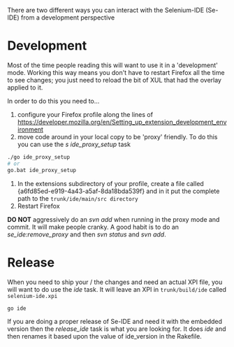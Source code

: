 There are two different ways you can interact with the Selenium-IDE (Se-IDE) from a development perspective

# Development

Most of the time people reading this will want to use it in a 'development' mode. Working this way means you don't have to restart Firefox all the time to see changes; you just need to reload the bit of XUL that had the overlay applied to it.

In order to do this you need to...

  1. configure your Firefox profile along the lines of https://developer.mozilla.org/en/Setting_up_extension_development_environment
  1. move code around in your local copy to be 'proxy' friendly. To do this you can use the _s ide\_proxy\_setup_ task

```sh
./go ide_proxy_setup
# or 
go.bat ide_proxy_setup
```
  1. In the extensions subdirectory of your profile, create a file called {a6fd85ed-e919-4a43-a5af-8da18bda539f} and in it put the complete path to the `trunk/ide/main/src directory`
  1. Restart Firefox

**DO NOT** aggressively do an _svn add_ when running in the proxy mode and commit. It will make people cranky. A good habit is to do an _se\_ide:remove\_proxy_ and then _svn status_ and _svn add_.

# Release

When you need to ship your / the changes and need an actual XPI file, you will want to do use the _ide_ task. It will leave an XPI in `trunk/build/ide` called `selenium-ide.xpi`

```sh
go ide
```

If you are doing a proper release of Se-IDE and need it with the embedded version then the _release\_ide_ task is what you are looking for. It does _ide_ and then renames it based upon the value of ide\_version in the Rakefile.